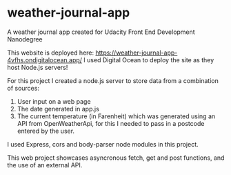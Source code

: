 # weather-journal-app
A weather journal app created for Udacity Front End Development Nanodegree

This website is deployed here: https://weather-journal-app-4vfhs.ondigitalocean.app/ 
I used Digital Ocean to deploy the site as they host Node.js servers!

For this project I created a node.js server to store data from a combination of sources:
1. User input on a web page
2. The date generated in app.js
3. The current temperature (in Farenheit) which was generated using an API from OpenWeatherApi, for this I needed to pass in a postcode entered by the user.

I used Express, cors and body-parser node modules in this project. 

This web project showcases asyncronous fetch, get and post functions, and the use of an external API. 
